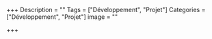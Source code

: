 +++
Description = ""
Tags = ["Développement", "Projet"]
Categories = ["Développement", "Projet"]
image = ""

+++
